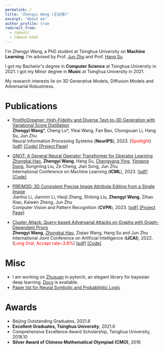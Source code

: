 ```yaml
---
permalink: /
title: "Zhengyi Wang (王征翊)"
excerpt: "About me"
author_profile: true
redirect_from: 
  - /about/
  - /about.html
---
```


I'm Zhengyi Wang, a PhD student at Tsinghua University on **Machine Learning**. I'm advised by Prof. [Jun Zhu](https://ml.cs.tsinghua.edu.cn/~jun/index.shtml) and Prof. [Hang Su](https://www.suhangss.me/).

I got my Bachelor's degree in **Computer Science** at Tsinghua University in 2021. I got my Minor degree in **Music** at Tsinghua University in 2021.

My research interests lie on 3D Generative Models, Diffusion Models and Adversarial Robustness.


Publications
======
* [ProlificDreamer: High-Fidelity and Diverse Text-to-3D Generation with Variational Score Distillation](https://arxiv.org/abs/2305.16213) <br>
**Zhengyi Wang**\*, Cheng Lu\*, Yikai Wang, Fan Bao, Chongxuan Li, Hang Su, Jun Zhu <br>
Neural Information Processing Systems (**NeurIPS**), 2023. (<span style="color:red">Spotlight</span>) [\[pdf\]](https://arxiv.org/abs/2305.16213) [\[Code\]](https://github.com/thu-ml/prolificdreamer) [\[Project Page\]](https://ml.cs.tsinghua.edu.cn/prolificdreamer/)

* [GNOT: A General Neural Operator Transformer for Operator Learning](https://arxiv.org/abs/2302.14376) <br>
[Zhongkai Hao](https://haozhongkai.github.io/), **Zhengyi Wang**, Hang Su, [Chengyang Ying](https://yingchengyang.github.io/), [Yinpeng Dong](https://ml.cs.tsinghua.edu.cn/~yinpeng/), Songming Liu, Ze Cheng, Jian Song, Jun Zhu <br>
International Conference on Machine Learning (**ICML**), 2023. [\[pdf\]](https://arxiv.org/abs/2302.14376) [\[Code\]](https://github.com/HaoZhongkai/GNOT)

* [PREIM3D: 3D Consistent Precise Image Attribute Editing from a Single Image](https://arxiv.org/abs/2304.10263) <br>
Jianhui Li, Jianmin Li, Haoji Zhang, Shilong Liu, **Zhengyi Wang**, Zihao Xiao, Kaiwen Zheng, Jun Zhu <br>
Computer Vision and Pattern Recognition (**CVPR**), 2023. [\[pdf\]](https://arxiv.org/pdf/2304.10263.pdf) [\[Project Page\]](https://mybabyyh.github.io/Preim3D/)

* [Cluster Attack: Query-based Adversarial Attacks on Graphs with Graph-Dependent Priors](https://arxiv.org/abs/2109.13069) <br>
**Zhengyi Wang**, [Zhongkai Hao](https://haozhongkai.github.io/), Ziqiao Wang, Hang Su and Jun Zhu <br>
International Joint Conference on Artificial Intelligence (**IJCAI**), 2022. (<span style="color:red">Long Oral, Accept rate~3.8%</span>) [\[pdf\]](https://arxiv.org/abs/2109.13069) [\[Code\]](https://github.com/thuwzy/Cluster-Attack)

Misc
======
* I am working on [Zhusuan](https://github.com/thuwzy/ZhuSuan-PyTorch) in pytorch, an elegant library for bayesian deep learning. [Docs](https://zhusuan-pytorch.readthedocs.io/en/latest/) is available.
* [Paper list for Neural Symbolic and Probabilistic Logic](https://github.com/thuwzy/Neural-Symbolic-and-Probabilistic-Logic-Papers)


Awards
======
* Beijing Outstanding Graduates, 2021.6
* **Excellent Graduates, Tsinghua University**, 2021.6
* Comprehensive Excellence Award Scholarship, Tsinghua University, 2018.10
* **Silver Award of Chinese Mathematical Olympiad (CMO)**, 2016

<!-- Teaching
======
* 2021 Fall, TA in Discrete Mathematics for Computer Science, instructed by Prof Hang Su
* 2021 Spring, TA in Discrete Mathematics for Computer Science, instructed by Prof Hang Su -->


<!-- A Photo of Me
======

![profile](/images/profile-large.jpg) -->

<!--<div id="disqus_thread" class="article-comments"></div>
<script src="https://thuwzy.disqus.com/embed.js" async defer></script>
<noscript>Please enable JavaScript to view the comments.</noscript>-->
